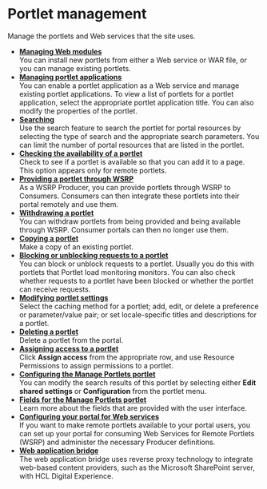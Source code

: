 # Portlet management



Manage the portlets and Web services that the site uses.

-   **[Managing Web modules](../portlet_management/managing_web_modules/index.md)**  
You can install new portlets from either a Web service or WAR file, or you can manage existing portlets.
-   **[Managing portlet applications](../portlet_management/managing_portlet_apps/index.md)**  
You can enable a portlet application as a Web service and manage existing portlet applications. To view a list of portlets for a portlet application, select the appropriate portlet application title. You can also modify the properties of the portlet.
-   **[Searching](../../../../deployment/manage/portal_admin_tools/portal_user_interface/managing_pages/h_search_admin_portlets.md)**  
Use the search feature to search the portlet for portal resources by selecting the type of search and the appropriate search parameters. You can limit the number of portal resources that are listed in the portlet.
-   **[Checking the availability of a portlet](h_mport_test_portlet.md)**  
Check to see if a portlet is available so that you can add it to a page. This option appears only for remote portlets.
-   **[Providing a portlet through WSRP](h_mport_provide_portlet.md)**  
As a WSRP Producer, you can provide portlets through WSRP to Consumers. Consumers can then integrate these portlets into their portal remotely and use them.
-   **[Withdrawing a portlet](h_mport_withdraw_portlet.md)**  
You can withdraw portlets from being provided and being available through WSRP. Consumer portals can then no longer use them.
-   **[Copying a portlet](h_mport_copy_portlet.md)**  
Make a copy of an existing portlet.
-   **[Blocking or unblocking requests to a portlet](h_mport_plm_block.md)**  
You can block or unblock requests to a portlet. Usually you do this with portlets that Portlet load monitoring monitors. You can also check whether requests to a portlet have been blocked or whether the portlet can receive requests.
-   **[Modifying portlet settings](h_mport_modify_portlet.md)**  
Select the caching method for a portlet; add, edit, or delete a preference or parameter/value pair; or set locale-specific titles and descriptions for a portlet.
-   **[Deleting a portlet](h_mport_delete_portlet.md)**  
Delete a portlet from the portal.
-   **[Assigning access to a portlet](h_mport_access_portlets.md)**  
Click **Assign access** from the appropriate row, and use Resource Permissions to assign permissions to a portlet.
-   **[Configuring the Manage Portlets portlet](h_mport_configure_manage_portlets.md)**  
You can modify the search results of this portlet by selecting either **Edit shared settings** or **Configuration** from the portlet menu.
-   **[Fields for the Manage Portlets portlet](h_mport_fields_portlet.md)**  
Learn more about the fields that are provided with the user interface.
-   **[Configuring your portal for Web services](../portlet_management/cfg_portal_for_webservices/index.md)**  
If you want to make remote portlets available to your portal users, you can set up your portal for consuming Web Services for Remote Portlets \(WSRP\) and administer the necessary Producer definitions.
-   **[Web application bridge](../../../integration/wab/wab/index.md)**  
The web application bridge uses reverse proxy technology to integrate web-based content providers, such as the Microsoft SharePoint server, with HCL Digital Experience.

